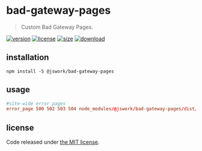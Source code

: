 # bad-gateway-pages
> Custom Bad Gateway Pages.

[![version][version-image]][version-url]
[![license][license-image]][license-url]
[![size][size-image]][size-url]
[![download][download-image]][download-url]


## installation
```shell
npm install -S @jswork/bad-gateway-pages
```

## usage
```conf
#site-wide error pages
error_page 500 502 503 504 node_modules/@jswork/bad-gateway-pages/dist/502.html;
```

## license
Code released under [the MIT license](https://github.com/afeiship/bad-gateway-pages/blob/master/LICENSE.txt).

[version-image]: https://img.shields.io/npm/v/@jswork/bad-gateway-pages
[version-url]: https://npmjs.org/package/@jswork/bad-gateway-pages

[license-image]: https://img.shields.io/npm/l/@jswork/bad-gateway-pages
[license-url]: https://github.com/afeiship/bad-gateway-pages/blob/master/LICENSE.txt

[size-image]: https://img.shields.io/bundlephobia/minzip/@jswork/bad-gateway-pages
[size-url]: https://github.com/afeiship/bad-gateway-pages/blob/master/dist/bad-gateway-pages.min.js

[download-image]: https://img.shields.io/npm/dm/@jswork/bad-gateway-pages
[download-url]: https://www.npmjs.com/package/@jswork/bad-gateway-pages
